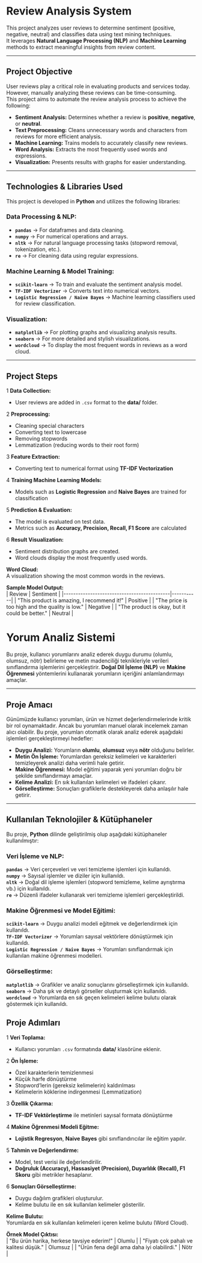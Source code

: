 # Review Analysis System

This project analyzes user reviews to determine sentiment (positive, negative, neutral) and classifies data using text mining techniques.  
It leverages **Natural Language Processing (NLP)** and **Machine Learning** methods to extract meaningful insights from review content.

---

## Project Objective

User reviews play a critical role in evaluating products and services today. However, manually analyzing these reviews can be time-consuming.  
This project aims to automate the review analysis process to achieve the following:

- **Sentiment Analysis:** Determines whether a review is **positive**, **negative**, or **neutral**.  
- **Text Preprocessing:** Cleans unnecessary words and characters from reviews for more efficient analysis.  
- **Machine Learning:** Trains models to accurately classify new reviews.  
- **Word Analysis:** Extracts the most frequently used words and expressions.  
- **Visualization:** Presents results with graphs for easier understanding.

---

## Technologies & Libraries Used

This project is developed in **Python** and utilizes the following libraries:

### **Data Processing & NLP:**  
- **`pandas`** → For dataframes and data cleaning.  
- **`numpy`** → For numerical operations and arrays.  
- **`nltk`** → For natural language processing tasks (stopword removal, tokenization, etc.).  
- **`re`** → For cleaning data using regular expressions.  

### **Machine Learning & Model Training:**  
- **`scikit-learn`** → To train and evaluate the sentiment analysis model.  
- **`TF-IDF Vectorizer`** → Converts text into numerical vectors.  
- **`Logistic Regression / Naive Bayes`** → Machine learning classifiers used for review classification.  

### **Visualization:**  
- **`matplotlib`** → For plotting graphs and visualizing analysis results.  
- **`seaborn`** → For more detailed and stylish visualizations.  
- **`wordcloud`** → To display the most frequent words in reviews as a word cloud.

---

## Project Steps

1️ **Data Collection:**  
- User reviews are added in `.csv` format to the **data/** folder.

2️ **Preprocessing:**  
- Cleaning special characters  
- Converting text to lowercase  
- Removing stopwords  
- Lemmatization (reducing words to their root form)  

3️ **Feature Extraction:**  
- Converting text to numerical format using **TF-IDF Vectorization**  

4️ **Training Machine Learning Models:**  
- Models such as **Logistic Regression** and **Naive Bayes** are trained for classification  

5️ **Prediction & Evaluation:**  
- The model is evaluated on test data.  
- Metrics such as **Accuracy, Precision, Recall, F1 Score** are calculated  

6️ **Result Visualization:**  
- Sentiment distribution graphs are created.  
- Word clouds display the most frequently used words.

**Word Cloud:**  
A visualization showing the most common words in the reviews.

**Sample Model Output:**  
| Review                                      | Sentiment |
|--------------------------------------------|-----------|
| "This product is amazing, I recommend it!" | Positive  |
| "The price is too high and the quality is low." | Negative  |
| "The product is okay, but it could be better." | Neutral   |


# Yorum Analiz Sistemi

Bu proje, kullanıcı yorumlarını analiz ederek duygu durumu (olumlu, olumsuz, nötr) belirleme ve metin madenciliği teknikleriyle verileri sınıflandırma işlemlerini gerçekleştirir. 
**Doğal Dil İşleme (NLP)** ve **Makine Öğrenmesi** yöntemlerini kullanarak yorumların içeriğini anlamlandırmayı amaçlar.  

---

## Proje Amacı  

Günümüzde kullanıcı yorumları, ürün ve hizmet değerlendirmelerinde kritik bir rol oynamaktadır. Ancak bu yorumları manuel olarak incelemek zaman alıcı olabilir. Bu proje, yorumları otomatik olarak analiz ederek aşağıdaki işlemleri gerçekleştirmeyi hedefler:  

- **Duygu Analizi:** Yorumların **olumlu**, **olumsuz** veya **nötr** olduğunu belirler.  
- **Metin Ön İşleme:** Yorumlardan gereksiz kelimeleri ve karakterleri temizleyerek analizi daha verimli hale getirir.  
- **Makine Öğrenmesi:** Model eğitimi yaparak yeni yorumları doğru bir şekilde sınıflandırmayı amaçlar.  
- **Kelime Analizi:** En sık kullanılan kelimeleri ve ifadeleri çıkarır.  
- **Görselleştirme:** Sonuçları grafiklerle destekleyerek daha anlaşılır hale getirir.  

---

## Kullanılan Teknolojiler & Kütüphaneler  

Bu proje, **Python** dilinde geliştirilmiş olup aşağıdaki kütüphaneler kullanılmıştır:  

### **Veri İşleme ve NLP:**  
**`pandas`** → Veri çerçeveleri ve veri temizleme işlemleri için kullanıldı.  
**`numpy`** → Sayısal işlemler ve diziler için kullanıldı.  
**`nltk`** → Doğal dil işleme işlemleri (stopword temizleme, kelime ayrıştırma vb.) için kullanıldı.  
**`re`** → Düzenli ifadeler kullanarak veri temizleme işlemleri gerçekleştirildi.  

### **Makine Öğrenmesi ve Model Eğitimi:**  
**`scikit-learn`** → Duygu analizi modeli eğitmek ve değerlendirmek için kullanıldı.  
**`TF-IDF Vectorizer`** → Yorumları sayısal vektörlere dönüştürmek için kullanıldı.  
**`Logistic Regression / Naive Bayes`** → Yorumları sınıflandırmak için kullanılan makine öğrenmesi modelleri.  

### **Görselleştirme:**  
**`matplotlib`** → Grafikler ve analiz sonuçlarını görselleştirmek için kullanıldı.  
**`seaborn`** → Daha şık ve detaylı görseller oluşturmak için kullanıldı.  
**`wordcloud`** → Yorumlarda en sık geçen kelimeleri kelime bulutu olarak göstermek için kullanıldı.  


## Proje Adımları  

1️ **Veri Toplama:**  
- Kullanıcı yorumları `.csv` formatında **data/** klasörüne eklenir.  

2️ **Ön İşleme:**  
- Özel karakterlerin temizlenmesi  
- Küçük harfe dönüştürme  
- Stopword’lerin (gereksiz kelimelerin) kaldırılması  
- Kelimelerin köklerine indirgenmesi (Lemmatization)  

3️ **Özellik Çıkarma:**  
- **TF-IDF Vektörleştirme** ile metinleri sayısal formata dönüştürme  

4️ **Makine Öğrenmesi Modeli Eğitme:**  
- **Lojistik Regresyon**, **Naive Bayes** gibi sınıflandırıcılar ile eğitim yapılır.  

5️ **Tahmin ve Değerlendirme:**  
- Model, test verisi ile değerlendirilir.  
- **Doğruluk (Accuracy), Hassasiyet (Precision), Duyarlılık (Recall), F1 Skoru** gibi metrikler hesaplanır.  

6️ **Sonuçları Görselleştirme:**  
- Duygu dağılım grafikleri oluşturulur.  
- Kelime bulutu ile en sık kullanılan kelimeler gösterilir.  

**Kelime Bulutu:**  
Yorumlarda en sık kullanılan kelimeleri içeren kelime bulutu (Word Cloud).  

**Örnek Model Çıktısı:**  
| "Bu ürün harika, herkese tavsiye ederim!"  | Olumlu |
| "Fiyatı çok pahalı ve kalitesi düşük."     | Olumsuz |
| "Ürün fena değil ama daha iyi olabilirdi." | Nötr |



